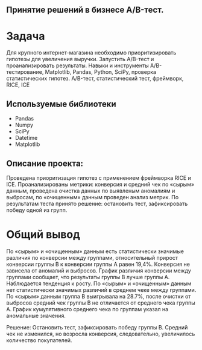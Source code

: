 ## Принятие решений в бизнесе A/B-тест.

# Задача
Для крупного интернет-магазина необходимо приоритизировать гипотезы для увеличения выручки. Запустить A/B-тест и проанализировать результаты.
Навыки и инструменты
A/B-тестирование, Matplotlib, Pandas, Python, SciPy, проверка статистических гипотез.
A/B-тест, статистический тест, фреймворк, RICE, ICE

## Используемые библиотеки
- Pandas
- Numpy
- SciPy
- Datetime
- Matplotlib

## Описание проекта:
Проведена приоритизация гипотез с применением фреймворка RICE и ICE. 
Проанализированы метрики: конверсия и средний чек по «сырым» данным, проведена очистка данных по выявленым аномалиям и выбросам, по «очищенным» данным
проведен анализ метрик. По результатам теста принято решение: остановить тест, зафиксировать победу одной из групп.

# Общий вывод
По «сырым» и «очищенным» данным есть статистически значимые различия по конверсии между группами, относительный прирост конверсии группы В к конверсии группы А равен 19,4%. Конверсия не зависела от аномалий и выбросов. График различия конверсии между группами сообщает, что результаты группы B лучше группы A. Наблюдается тенденция к росту.
По «сырым» и «очищенным» данным нет статистически значимых различий в среднем чеке между группами. По «сырым» данным группа В выигрывала на 28.7%, после очистки от выбросов средний чек группы B не отличается от среднего чека группы A. График кумулятивного среднего чека по группам указал на аномальные значения.

Решение: Остановить тест, зафиксировать победу группы В. Средний чек не изменился, но возросла конверсия, следовательно, увеличилось количество покупателей.
